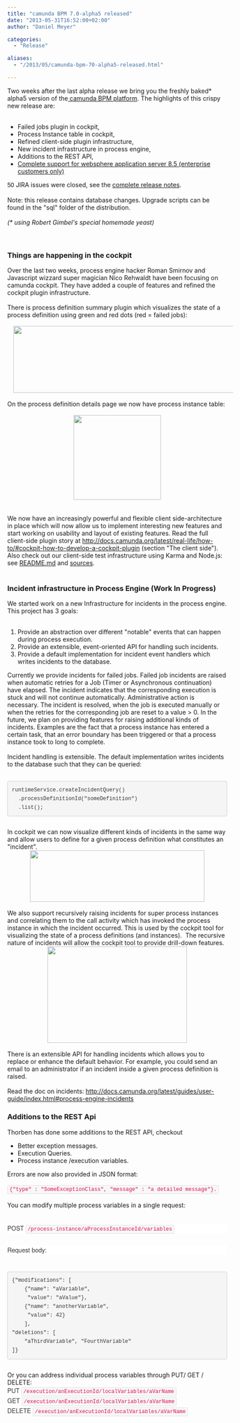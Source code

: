 ```yaml
---
title: "camunda BPM 7.0-alpha5 released"
date: "2013-05-31T16:52:00+02:00"
author: "Daniel Meyer"

categories:
  - "Release"

aliases:
  - "/2013/05/camunda-bpm-70-alpha5-released.html"

---
```


Two weeks after the last alpha release we bring you the freshly baked* alpha5 version of the<a href="http://www.camunda.org/download/"> camunda BPM platform</a>. The highlights of this crispy new release are:<br />
<br />
<ul>
<li>Failed jobs plugin in cockpit,</li>
<li>Process Instance table in cockpit,</li>
<li>Refined client-side plugin infrastructure,</li>
<li>New incident infrastructure in process engine,</li>
<li>Additions to the REST API,</li>
<li><a href="http://docs.camunda.org/guides/installation-guide/was/">Complete support for websphere application server 8.5 (enterprise customers only)</a></li>
</ul>
<div>
<span style="font-family: Arial, FreeSans, Helvetica, sans-serif;"><span style="font-size: 14px; line-height: 18px;">50</span></span> JIRA issues were closed, see the <a href="https://app.camunda.com/jira/secure/ReleaseNote.jspa?projectId=10230&amp;version=12892">complete release notes</a>.</div>
<div>
<br /></div>
<div>
Note: this release contains database changes. Upgrade scripts can be found in the "sql" folder of the distribution.</div>
<div>
<i><br /></i></div>
<div>
<i>(* using Robert Gimbel's special homemade yeast)</i><br />
<i></i><br />
<a name='more'></a><i><br /></i></div>
<h3>
Things are happening in the cockpit</h3>
<div>
Over the last two weeks, process engine hacker Roman Smirnov and Javascript wizzard super magician Nico Rehwaldt have been focusing on camunda cockpit. They have added a couple of features and refined the cockpit plugin infrastructure.&nbsp;</div>
<div>
<br /></div>
<div>
There is process definition summary plugin which visualizes the state of a process definition using green and red dots (red = failed jobs):</div>
<div>
<br /></div>
<div class="separator" style="clear: both; text-align: center;">
<a href="http://2.bp.blogspot.com/-Z-IkIG4UezQ/Uahw_XbmfEI/AAAAAAAAAII/PTfQNyACrKE/s1600/summary.png" imageanchor="1" style="margin-left: 1em; margin-right: 1em;"><img border="0" height="153" src="http://2.bp.blogspot.com/-Z-IkIG4UezQ/Uahw_XbmfEI/AAAAAAAAAII/PTfQNyACrKE/s640/summary.png" width="640" /></a></div>
<div>
<br /></div>
<div>
On the process definition details page we now have process instance table:</div>
<div>
<br /></div>
<div class="separator" style="clear: both; text-align: center;">
<a href="http://1.bp.blogspot.com/-D44PYSRGPUE/UahxfbfIoGI/AAAAAAAAAIQ/uHG-XzZz8rk/s1600/process-definition.png" imageanchor="1" style="margin-left: 1em; margin-right: 1em;"><img border="0" height="194" src="http://1.bp.blogspot.com/-D44PYSRGPUE/UahxfbfIoGI/AAAAAAAAAIQ/uHG-XzZz8rk/s200/process-definition.png" width="200" /></a></div>
<div>
<br /></div>
<div>
<br /></div>
<div>
We now have an increasingly powerful and flexible client side-architecture in place which will now allow us to implement interesting new features and start working on usability and layout of existing features. Read the full client-side plugin story at&nbsp;<a href="http://docs.camunda.org/latest/real-life/how-to/#cockpit-how-to-develop-a-cockpit-plugin">http://docs.camunda.org/latest/real-life/how-to/#cockpit-how-to-develop-a-cockpit-plugin</a>&nbsp;(section "The client side"). Also check out our client-side test infrastructure using Karma and Node.js: see <a href="https://github.com/camunda/camunda-bpm-platform/blob/master/README.md">README.md</a>&nbsp;and <a href="https://github.com/camunda/camunda-bpm-platform/tree/master/webapps/cockpit/cockpit-webapp/src/test/js">sources</a>.</div>
<div>
<br /></div>
<h3>
Incident infrastructure in Process Engine (Work In Progress)</h3>
<div>
We started work on a new Infrastructure for incidents in the process engine. This project has 3 goals:</div>
<div>
<br />
<ol>
<li>Provide an abstraction over different "notable" events that can happen during process execution.&nbsp;</li>
<li>Provide an extensible, event-oriented API for handling such incidents.</li>
<li>Provide a default implementation for incident event handlers which writes incidents to the database.</li>
</ol>
<div>
Currently we provide incidents for failed jobs. Failed job incidents are raised when automatic retries for a Job (Timer or Asynchronous continuation) have elapsed. The incident indicates that the corresponding execution is stuck and will not continue automatically. Administrative action is necessary. The incident is resolved, when the job is executed manually or when the retries for the corresponding job are reset to a value &gt; 0. In the future, we plan on providing features for raising additional kinds of incidents. Examples are the fact that a process instance has entered a certain task, that an error boundary has been triggered or that a process instance took to long to complete.&nbsp;</div>
<div>
<br /></div>
<div>
Incident handling is extensible. The default implementation writes incidents to the database such that they can be queried:</div>
<div>
<br /></div>
<div>
<pre style="background-color: whitesmoke; border-bottom-left-radius: 4px; border-bottom-right-radius: 4px; border-top-left-radius: 4px; border-top-right-radius: 4px; border: 1px solid rgba(0, 0, 0, 0.14902); color: #333333; font-family: Monaco, Menlo, Consolas, 'Courier New', monospace; font-size: 13px; line-height: 20px; margin-bottom: 10px; padding: 9.5px; white-space: pre-wrap; word-break: break-all; word-wrap: break-word;"><code style="background-color: transparent; border-bottom-left-radius: 3px; border-bottom-right-radius: 3px; border-top-left-radius: 3px; border-top-right-radius: 3px; border: 0px; color: inherit; font-family: Monaco, Menlo, Consolas, 'Courier New', monospace; font-size: 12px; padding: 0px;">runtimeService.createIncidentQuery()
  .processDefinitionId("someDefinition")
  .list();</code></pre>
</div>
<div>
<br /></div>
<div>
In cockpit we can now visualize different kinds of incidents in the same way and allow users to define for a given process definition what constitutes an "incident".</div>
<div class="separator" style="clear: both; text-align: center;">
<a href="http://2.bp.blogspot.com/-6RECUsxACQ4/Uah6lFBMzdI/AAAAAAAAAIw/HIuSf7wc7Y0/s1600/incidents.png" imageanchor="1" style="margin-left: 1em; margin-right: 1em; text-align: center;"><img border="0" height="118" src="http://2.bp.blogspot.com/-6RECUsxACQ4/Uah6lFBMzdI/AAAAAAAAAIw/HIuSf7wc7Y0/s400/incidents.png" width="400" /></a></div>
<div>
</div>
<div>
<br /></div>
<div>
We also support recursively raising incidents for super process instances and correlating them to the call activity which has invoked the process instance in which the incident occurred. This is used by the cockpit tool for visualizing the state of a process definitions (and instances). &nbsp;The recursive nature of incidents will allow the cockpit tool to provide drill-down features.</div>
<div class="separator" style="clear: both; text-align: center;">
<a href="http://2.bp.blogspot.com/-wBOg-yj-Fnc/Uah6auTNi8I/AAAAAAAAAIg/sxM1I6QG_70/s1600/drill-down.png" imageanchor="1" style="margin-left: 1em; margin-right: 1em;"><img border="0" height="221" src="http://2.bp.blogspot.com/-wBOg-yj-Fnc/Uah6auTNi8I/AAAAAAAAAIg/sxM1I6QG_70/s320/drill-down.png" width="320" /></a></div>
<div>
<br /></div>
</div>
<div>
There is an extensible API for handling incidents which allows you to replace or enhance the default behavior. For example, you could send an email to an administrator if an incident inside a given process definition is raised.</div>
<div>
<br /></div>
<div>
Read the doc on incidents:&nbsp;<a href="http://docs.camunda.org/latest/guides/user-guide/index.html#process-engine-incidents">http://docs.camunda.org/latest/guides/user-guide/index.html#process-engine-incidents</a></div>
<h3>
Additions to the REST Api</h3>
<div>
Thorben has done some additions to the REST API, checkout&nbsp;</div>
<div>
<ul>
<li>Better exception messages.</li>
<li>Execution Queries.</li>
<li>Process instance /execution variables.</li>
</ul>
<div>
Errors are now also provided in JSON format:</div>
</div>
<div>
<br /></div>
<div>
<code style="background-color: #f7f7f9; border-bottom-left-radius: 3px; border-bottom-right-radius: 3px; border-top-left-radius: 3px; border-top-right-radius: 3px; border: 1px solid rgb(225, 225, 232); color: #dd1144; font-family: Monaco, Menlo, Consolas, 'Courier New', monospace; font-size: 12px; line-height: 20px; padding: 2px 4px; white-space: nowrap;">{"type" : "SomeExceptionClass", "message" : "a detailed message"}.</code></div>
<div>
<br /></div>
<div>
You can modify multiple process variables in a single request:</div>
<div>
<br /></div>
<div>
<span class="ng-scope" style="background-color: white; color: #333333; font-family: 'Helvetica Neue', Helvetica, Arial, sans-serif; font-size: 14px; line-height: 20px;"></span><br />
<div class="ng-scope" style="background-color: white; color: #333333; font-family: 'Helvetica Neue', Helvetica, Arial, sans-serif; font-size: 14px; line-height: 20px; margin-bottom: 10px;">
POST&nbsp;<code style="background-color: #f7f7f9; border-bottom-left-radius: 3px; border-bottom-right-radius: 3px; border-top-left-radius: 3px; border-top-right-radius: 3px; border: 1px solid rgb(225, 225, 232); color: #dd1144; font-family: Monaco, Menlo, Consolas, 'Courier New', monospace; font-size: 12px; padding: 2px 4px; white-space: nowrap;">/process-instance/aProcessInstanceId/variables</code></div>
<span class="ng-scope" style="background-color: white; color: #333333; font-family: 'Helvetica Neue', Helvetica, Arial, sans-serif; font-size: 14px; line-height: 20px;"></span><br />
<div class="ng-scope" style="background-color: white; color: #333333; font-family: 'Helvetica Neue', Helvetica, Arial, sans-serif; font-size: 14px; line-height: 20px; margin-bottom: 10px;">
Request body:</div>
<span class="ng-scope" style="background-color: white; color: #333333; font-family: 'Helvetica Neue', Helvetica, Arial, sans-serif; font-size: 14px; line-height: 20px;"></span><br />
<pre class="ng-scope" style="background-color: whitesmoke; border-bottom-left-radius: 4px; border-bottom-right-radius: 4px; border-top-left-radius: 4px; border-top-right-radius: 4px; border: 1px solid rgba(0, 0, 0, 0.14902); color: #333333; font-family: Monaco, Menlo, Consolas, 'Courier New', monospace; font-size: 13px; line-height: 20px; margin-bottom: 10px; padding: 9.5px; white-space: pre-wrap; word-break: break-all; word-wrap: break-word;"><code style="background-color: transparent; border-bottom-left-radius: 3px; border-bottom-right-radius: 3px; border-top-left-radius: 3px; border-top-right-radius: 3px; border: 0px; color: inherit; font-family: Monaco, Menlo, Consolas, 'Courier New', monospace; font-size: 12px; padding: 0px;">{"modifications": [
    {"name": "aVariable",
     "value": "aValue"},
    {"name": "anotherVariable",
     "value": 42}
    ],
"deletions": [
    "aThirdVariable", "FourthVariable"
]}</code></pre>
</div>
<div>
<br /></div>
<div>
Or you can address individual process variables through PUT/ GET / DELETE:</div>
<div>
<span style="background-color: white; color: #333333; font-family: 'Helvetica Neue', Helvetica, Arial, sans-serif; font-size: 14px; line-height: 20px;">PUT&nbsp;</span><code style="background-color: #f7f7f9; border-bottom-left-radius: 3px; border-bottom-right-radius: 3px; border-top-left-radius: 3px; border-top-right-radius: 3px; border: 1px solid rgb(225, 225, 232); color: #dd1144; font-family: Monaco, Menlo, Consolas, 'Courier New', monospace; font-size: 12px; line-height: 20px; padding: 2px 4px; white-space: nowrap;">/execution/anExecutionId/localVariables/aVarName</code></div>
<div>
<span style="background-color: white; color: #333333; font-family: 'Helvetica Neue', Helvetica, Arial, sans-serif; font-size: 14px; line-height: 20px;">GET&nbsp;</span><code style="background-color: #f7f7f9; border-bottom-left-radius: 3px; border-bottom-right-radius: 3px; border-top-left-radius: 3px; border-top-right-radius: 3px; border: 1px solid rgb(225, 225, 232); color: #dd1144; font-family: Monaco, Menlo, Consolas, 'Courier New', monospace; font-size: 12px; line-height: 20px; padding: 2px 4px; white-space: nowrap;">/execution/anExecutionId/localVariables/aVarName</code></div>
<div>
<span style="background-color: white; color: #333333; font-family: 'Helvetica Neue', Helvetica, Arial, sans-serif; font-size: 14px; line-height: 20px;">DELETE&nbsp;</span><code style="background-color: #f7f7f9; border-bottom-left-radius: 3px; border-bottom-right-radius: 3px; border-top-left-radius: 3px; border-top-right-radius: 3px; border: 1px solid rgb(225, 225, 232); color: #dd1144; font-family: Monaco, Menlo, Consolas, 'Courier New', monospace; font-size: 12px; line-height: 20px; padding: 2px 4px; white-space: nowrap;">/execution/anExecutionId/localVariables/aVarName</code></div>
<div>
<br /></div>
<div>
<br /></div>
<div>
<br /></div>